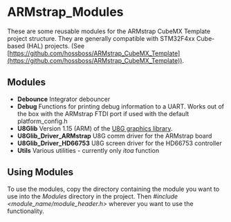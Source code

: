# ARMstrap_Modules
These are some reusable modules for the ARMstrap CubeMX Template project structure. They are generally
compatible with STM32F4xx Cube-based (HAL) projects.
(See [https://github.com/hossboss/ARMstrap_CubeMX_Template](https://github.com/hossboss/ARMstrap_CubeMX_Template)).

## Modules
* **Debounce** Integrator debouncer
* **Debug** Functions for printing debug information to a UART. Works out of the box with the ARMstrap
  FTDI port if used with the default platform\_config.h 
* **U8Glib** Version 1.15 (ARM) of the [U8G graphics library](https://code.google.com/p/u8glib/).
* **U8Glib_Driver_ARMstrap** U8G comm driver for the ARMstrap board
* **U8Glib_Driver_HD66753** U8G screen driver for the HD66753 controller
* **Utils** Various utilities - currently only *itoa* function

## Using Modules
To use the modules, copy the directory containing the module you want to use into the *Modules* directory
in the project. Then *#include <module_name/module_header.h>* wherever you want to use the functionality.
